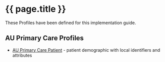 # {{ page.title }}

These Profiles have been defined for this implementation guide.

## AU Primary Care Profiles

* [AU Primary Care Patient](StructureDefinition-au-primarycarepatient.html) - patient demographic with local identifiers and attributes

